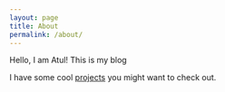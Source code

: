 ```yaml
---
layout: page
title: About
permalink: /about/
---
```


Hello, I am Atul! This is my blog

I have some cool [projects](/projects) you might want to check out.